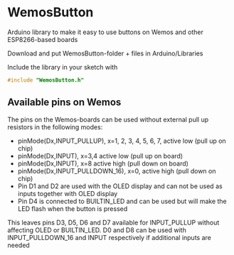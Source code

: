 # WemosButton
Arduino library to make it easy to use buttons on Wemos and other ESP8266-based boards

Download and put WemosButton-folder + files in Arduino/Libraries

Include the library in your sketch with 

```cpp
#include "WemosButton.h"
```

## Available pins on Wemos

The pins on the Wemos-boards can be used without external pull up resistors in the following modes:

- pinMode(Dx,INPUT_PULLUP), x=1, 2, 3, 4, 5, 6, 7, active low (pull up on chip)
- pinMode(Dx,INPUT), x=3,4 active low (pull up on board)
- pinMode(Dx,INPUT), x=8 active high (pull down on board)
- pinMode(Dx,INPUT_PULLDOWN_16), x=0, active high (pull down on chip)
- Pin D1 and D2 are used with the OLED display and can not be used as inputs together with OLED display
- Pin D4 is connected to BUILTIN_LED and can be used but will make the LED flash when the button is pressed

This leaves pins D3, D5, D6 and D7 available for INPUT_PULLUP without affecting OLED or BUILTIN_LED. D0 and D8 can be used with INPUT_PULLDOWN_16 and INPUT respectively if additional inputs are needed
